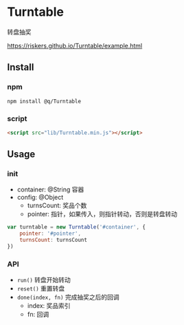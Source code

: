 # Turntable
转盘抽奖

https://riskers.github.io/Turntable/example.html

## Install

### npm

```
npm install @q/Turntable
```

### script

```html
<script src="lib/Turntable.min.js"></script>
```

## Usage

### init

* container: @String 容器
* config: @Object
    - turnsCount: 奖品个数
    - pointer: 指针，如果传入，则指针转动，否则是转盘转动

```js
var turntable = new Turntable('#container', {
    pointer: '#pointer',
    turnsCount: turnsCount
})
```

### API

* `run()` 转盘开始转动
* `reset()` 重置转盘
* `done(index, fn)` 完成抽奖之后的回调
    * index: 奖品索引
    * fn: 回调
